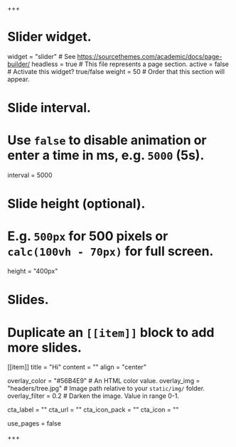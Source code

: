 +++
# Slider widget.
widget = "slider"  # See https://sourcethemes.com/academic/docs/page-builder/
headless = true  # This file represents a page section.
active = false  # Activate this widget? true/false
weight = 50 # Order that this section will appear.

# Slide interval. 
# Use `false` to disable animation or enter a time in ms, e.g. `5000` (5s).
interval = 5000

# Slide height (optional).
# E.g. `500px` for 500 pixels or `calc(100vh - 70px)` for full screen.
height = "400px"

# Slides.
# Duplicate an `[[item]]` block to add more slides.


[[item]]
  title = "Hi"
  content = ""
  align = "center"

  overlay_color = "#56B4E9"  # An HTML color value.
  overlay_img = "headers/tree.jpg"  # Image path relative to your `static/img/` folder.
  overlay_filter = 0.2  # Darken the image. Value in range 0-1.
  
  cta_label = ""
  cta_url = ""
  cta_icon_pack = ""
  cta_icon = ""
  
  use_pages = false
  

+++
